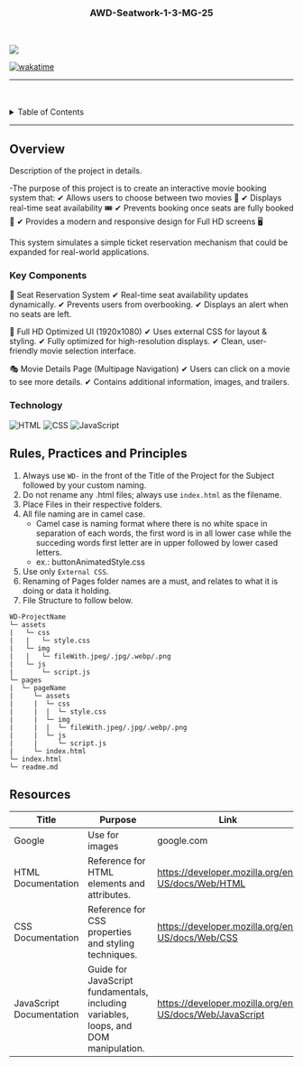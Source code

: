 <a name="readme-top">

<br/>

<br />
<div align="center">
  <a href="https://github.com/CoDuckk/">

    
  </a>

  <h3 align="center">AWD-Seatwork-1-3-MG-25</h3>
</div>

<br />


![](https://visit-counter.vercel.app/counter.png?page=CoDuckk/AWD-Seatwork-1-3-MG-25)

[![wakatime](https://wakatime.com/badge/user/3f928bd0-a446-475a-877d-b3a3338328e4/project/02dafe8c-dbf8-4635-a40c-17f0264ad85f.svg)](https://wakatime.com/badge/user/3f928bd0-a446-475a-877d-b3a3338328e4/project/02dafe8c-dbf8-4635-a40c-17f0264ad85f)

---

<br />
<br />


<details>
  <summary>Table of Contents</summary>
  <ol>
    <li>
      <a href="#overview">Overview</a>
      <ol>
        <li>
          <a href="#key-components">Key Components</a>
        </li>
        <li>
          <a href="#technology">Technology</a>
        </li>
      </ol>
    </li>
    <li>
      <a href="#rule,-practices-and-principles">Rules, Practices and Principles</a>
    </li>
    <li>
      <a href="#resources">Resources</a>
    </li>
  </ol>
</details>

---

## Overview



Description of the project in details.


-The purpose of this project is to create an interactive movie booking system that:
✔ Allows users to choose between two movies 🎥
✔ Displays real-time seat availability 🎟
✔ Prevents booking once seats are fully booked 🚫
✔ Provides a modern and responsive design for Full HD screens 🖥

This system simulates a simple ticket reservation mechanism that could be expanded for real-world applications.

### Key Components

🔄 Seat Reservation System
✔ Real-time seat availability updates dynamically.
✔ Prevents users from overbooking.
✔ Displays an alert when no seats are left.

🎨 Full HD Optimized UI (1920x1080)
✔ Uses external CSS for layout & styling.
✔ Fully optimized for high-resolution displays.
✔ Clean, user-friendly movie selection interface.

🎭 Movie Details Page (Multipage Navigation)
✔ Users can click on a movie to see more details.
✔ Contains additional information, images, and trailers.

### Technology

![HTML](https://img.shields.io/badge/HTML-E34F26?style=for-the-badge&logo=html5&logoColor=white)
![CSS](https://img.shields.io/badge/CSS-1572B6?style=for-the-badge&logo=css3&logoColor=white)
![JavaScript](https://img.shields.io/badge/JavaScript-F7DF1E?style=for-the-badge&logo=javascript&logoColor=white)

## Rules, Practices and Principles
1. Always use `WD-` in the front of the Title of the Project for the Subject followed by your custom naming.
2. Do not rename any .html files; always use `index.html` as the filename.
3. Place Files in their respective folders.
4. All file naming are in camel case.
   - Camel case is naming format where there is no white space in separation of each words, the first word is in all lower case while the succeding words first letter are in upper followed by lower cased letters.
   - ex.: buttonAnimatedStyle.css
5. Use only `External CSS`.
6. Renaming of Pages folder names are a must, and relates to what it is doing or data it holding.
7. File Structure to follow below.

```
WD-ProjectName
└─ assets
|   └─ css
|   |   └─ style.css
|   └─ img
|   |   └─ fileWith.jpeg/.jpg/.webp/.png
|   └─ js
|       └─ script.js
└─ pages
|  └─ pageName
|     └─ assets
|     |  └─ css
|     |  |  └─ style.css
|     |  └─ img
|     |  |  └─ fileWith.jpeg/.jpg/.webp/.png
|     |  └─ js
|     |     └─ script.js
|     └─ index.html
└─ index.html
└─ readme.md
```

## Resources


| Title | Purpose | Link |
|-|-|-|
| Google | Use for images | google.com |
| HTML Documentation | Reference for HTML elements and attributes. | https://developer.mozilla.org/en-US/docs/Web/HTML |
| CSS Documentation | Reference for CSS properties and styling techniques. | https://developer.mozilla.org/en-US/docs/Web/CSS |
| JavaScript Documentation | Guide for JavaScript fundamentals, including variables, loops, and DOM manipulation. | https://developer.mozilla.org/en-US/docs/Web/JavaScript |